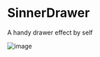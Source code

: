 # SinnerDrawer
A handy drawer effect by self

![image](https://github.com/sinneryun/SinnerDrawer/master/2015-12-01%2011_25_09.gif ) 
